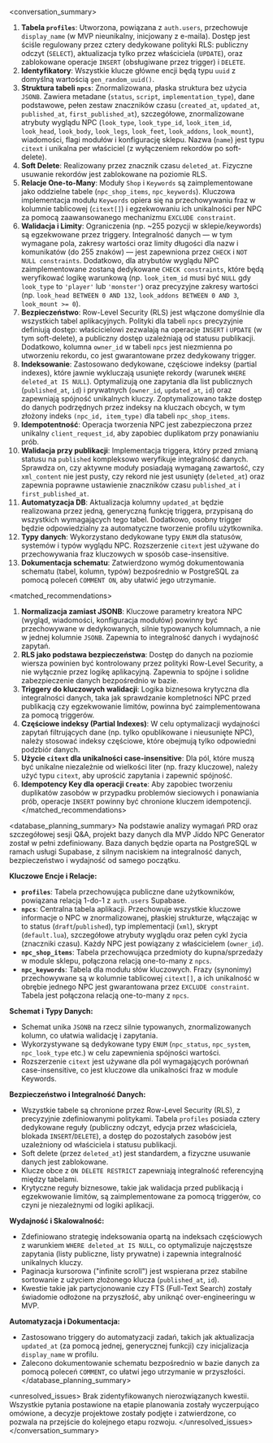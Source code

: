 <conversation_summary>
<decisions>

1.  **Tabela `profiles`**: Utworzona, powiązana z `auth.users`, przechowuje `display_name` (w MVP nieunikalny, inicjowany z e-maila). Dostęp jest ściśle regulowany przez cztery dedykowane polityki RLS: publiczny odczyt (`SELECT`), aktualizacja tylko przez właściciela (`UPDATE`), oraz zablokowane operacje `INSERT` (obsługiwane przez trigger) i `DELETE`.
2.  **Identyfikatory**: Wszystkie klucze główne encji będą typu `uuid` z domyślną wartością `gen_random_uuid()`.
3.  **Struktura tabeli `npcs`**: Znormalizowana, płaska struktura bez użycia `JSONB`. Zawiera metadane (`status`, `script`, `implementation_type`), dane podstawowe, pełen zestaw znaczników czasu (`created_at`, `updated_at`, `published_at`, `first_published_at`), szczegółowe, znormalizowane atrybuty wyglądu NPC (`look_type`, `look_type_id`, `look_item_id`, `look_head`, `look_body`, `look_legs`, `look_feet`, `look_addons`, `look_mount`), wiadomości, flagi modułów i konfigurację sklepu. Nazwa (`name`) jest typu `citext` i unikalna per właściciel (z wyłączeniem rekordów po soft-delete).
4.  **Soft Delete**: Realizowany przez znacznik czasu `deleted_at`. Fizyczne usuwanie rekordów jest zablokowane na poziomie RLS.
5.  **Relacje One-to-Many**: Moduły `Shop` i `Keywords` są zaimplementowane jako oddzielne tabele (`npc_shop_items`, `npc_keywords`). Kluczowa implementacja modułu `Keywords` opiera się na przechowywaniu fraz w kolumnie tablicowej (`citext[]`) i egzekwowaniu ich unikalności per NPC za pomocą zaawansowanego mechanizmu `EXCLUDE constraint`.
6.  **Walidacja i Limity**: Ograniczenia (np. ~255 pozycji w sklepie/keywords) są egzekwowane przez triggery. Integralność danych — w tym wymagane pola, zakresy wartości oraz limity długości dla nazw i komunikatów (do 255 znaków) — jest zapewniona przez `CHECK` i `NOT NULL constraints`. Dodatkowo, dla atrybutów wyglądu NPC zaimplementowane zostaną dedykowane `CHECK constraints`, które będą weryfikować logikę warunkową (np. `look_item_id` musi być `NULL` gdy `look_type` to `'player'` lub `'monster'`) oraz precyzyjne zakresy wartości (np. `look_head BETWEEN 0 AND 132`, `look_addons BETWEEN 0 AND 3`, `look_mount >= 0`).
7.  **Bezpieczeństwo**: Row-Level Security (RLS) jest włączone domyślnie dla wszystkich tabel aplikacyjnych. Polityki dla tabeli `npcs` precyzyjnie definiują dostęp: właścicielowi zezwalają na operacje `INSERT` i `UPDATE` (w tym soft-delete), a publiczny dostęp uzależniają od statusu publikacji. Dodatkowo, kolumna `owner_id` w tabeli `npcs` jest niezmienna po utworzeniu rekordu, co jest gwarantowane przez dedykowany trigger.
8.  **Indeksowanie**: Zastosowano dedykowane, częściowe indeksy (partial indexes), które jawnie wykluczają usunięte rekordy (warunek `WHERE deleted_at IS NULL`). Optymalizują one zapytania dla list publicznych (`published_at`, `id`) i prywatnych (`owner_id`, `updated_at`, `id`) oraz zapewniają spójność unikalnych kluczy. Zoptymalizowano także dostęp do danych podrzędnych przez indeksy na kluczach obcych, w tym złożony indeks `(npc_id, item_type)` dla tabeli `npc_shop_items`.
9.  **Idempotentność**: Operacja tworzenia NPC jest zabezpieczona przez unikalny `client_request_id`, aby zapobiec duplikatom przy ponawianiu prób.
10. **Walidacja przy publikacji**: Implementacja triggera, który przed zmianą statusu na `published` kompleksowo weryfikuje integralność danych. Sprawdza on, czy aktywne moduły posiadają wymaganą zawartość, czy `xml_content` nie jest pusty, czy rekord nie jest usunięty (`deleted_at`) oraz zapewnia poprawne ustawienie znaczników czasu `published_at` i `first_published_at`.
11. **Automatyzacja DB**: Aktualizacja kolumny `updated_at` będzie realizowana przez jedną, generyczną funkcję triggera, przypisaną do wszystkich wymagających tego tabel. Dodatkowo, osobny trigger będzie odpowiedzialny za automatyczne tworzenie profilu użytkownika.
12. **Typy danych**: Wykorzystano dedykowane typy `ENUM` dla statusów, systemów i typów wyglądu NPC. Rozszerzenie `citext` jest używane do przechowywania fraz kluczowych w sposób case-insensitive.
13. **Dokumentacja schematu**: Zatwierdzono wymóg dokumentowania schematu (tabel, kolumn, typów) bezpośrednio w PostgreSQL za pomocą poleceń `COMMENT ON`, aby ułatwić jego utrzymanie.
    </decisions>

<matched_recommendations>

1.  **Normalizacja zamiast JSONB**: Kluczowe parametry kreatora NPC (wygląd, wiadomości, konfiguracja modułów) powinny być przechowywane w dedykowanych, silnie typowanych kolumnach, a nie w jednej kolumnie `JSONB`. Zapewnia to integralność danych i wydajność zapytań.
2.  **RLS jako podstawa bezpieczeństwa**: Dostęp do danych na poziomie wiersza powinien być kontrolowany przez polityki Row-Level Security, a nie wyłącznie przez logikę aplikacyjną. Zapewnia to spójne i solidne zabezpieczenie danych bezpośrednio w bazie.
3.  **Triggery do kluczowych walidacji**: Logika biznesowa krytyczna dla integralności danych, taka jak sprawdzanie kompletności NPC przed publikacją czy egzekwowanie limitów, powinna być zaimplementowana za pomocą triggerów.
4.  **Częściowe indeksy (Partial Indexes)**: W celu optymalizacji wydajności zapytań filtrujących dane (np. tylko opublikowane i nieusunięte NPC), należy stosować indeksy częściowe, które obejmują tylko odpowiedni podzbiór danych.
5.  **Użycie `citext` dla unikalności case-insensitive**: Dla pól, które muszą być unikalne niezależnie od wielkości liter (np. frazy kluczowe), należy użyć typu `citext`, aby uprościć zapytania i zapewnić spójność.
6.  **Idempotency Key dla operacji `Create`**: Aby zapobiec tworzeniu duplikatów zasobów w przypadku problemów sieciowych i ponawiania prób, operacje `INSERT` powinny być chronione kluczem idempotencji.
    </matched_recommendations>

<database_planning_summary>
Na podstawie analizy wymagań PRD oraz szczegółowej sesji Q&A, projekt bazy danych dla MVP Jiddo NPC Generator został w pełni zdefiniowany. Baza danych będzie oparta na PostgreSQL w ramach usługi Supabase, z silnym naciskiem na integralność danych, bezpieczeństwo i wydajność od samego początku.

**Kluczowe Encje i Relacje:**

- **`profiles`**: Tabela przechowująca publiczne dane użytkowników, powiązana relacją 1-do-1 z `auth.users` Supabase.
- **`npcs`**: Centralna tabela aplikacji. Przechowuje wszystkie kluczowe informacje o NPC w znormalizowanej, płaskiej strukturze, włączając w to status (`draft`/`published`), typ implementacji (`xml`), skrypt (`default.lua`), szczegółowe atrybuty wyglądu oraz pełen cykl życia (znaczniki czasu). Każdy NPC jest powiązany z właścicielem (`owner_id`).
- **`npc_shop_items`**: Tabela przechowująca przedmioty do kupna/sprzedaży w module sklepu, połączona relacją one-to-many z `npcs`.
- **`npc_keywords`**: Tabela dla modułu słów kluczowych. Frazy (synonimy) przechowywane są w kolumnie tablicowej `citext[]`, a ich unikalność w obrębie jednego NPC jest gwarantowana przez `EXCLUDE constraint`. Tabela jest połączona relacją one-to-many z `npcs`.

**Schemat i Typy Danych:**

- Schemat unika `JSONB` na rzecz silnie typowanych, znormalizowanych kolumn, co ułatwia walidację i zapytania.
- Wykorzystywane są dedykowane typy `ENUM` (`npc_status`, `npc_system`, `npc_look_type` etc.) w celu zapewnienia spójności wartości.
- Rozszerzenie `citext` jest używane dla pól wymagających porównań case-insensitive, co jest kluczowe dla unikalności fraz w module Keywords.

**Bezpieczeństwo i Integralność Danych:**

- Wszystkie tabele są chronione przez Row-Level Security (RLS), z precyzyjnie zdefiniowanymi politykami. Tabela `profiles` posiada cztery dedykowane reguły (publiczny odczyt, edycja przez właściciela, blokada `INSERT`/`DELETE`), a dostęp do pozostałych zasobów jest uzależniony od właściciela i statusu publikacji.
- Soft delete (przez `deleted_at`) jest standardem, a fizyczne usuwanie danych jest zablokowane.
- Klucze obce z `ON DELETE RESTRICT` zapewniają integralność referencyjną między tabelami.
- Krytyczne reguły biznesowe, takie jak walidacja przed publikacją i egzekwowanie limitów, są zaimplementowane za pomocą triggerów, co czyni je niezależnymi od logiki aplikacji.

**Wydajność i Skalowalność:**

- Zdefiniowano strategię indeksowania opartą na indeksach częściowych z warunkiem `WHERE deleted_at IS NULL`, co optymalizuje najczęstsze zapytania (listy publiczne, listy prywatne) i zapewnia integralność unikalnych kluczy.
- Paginacja kursorowa ("infinite scroll") jest wspierana przez stabilne sortowanie z użyciem złożonego klucza (`published_at`, `id`).
- Kwestie takie jak partycjonowanie czy FTS (Full-Text Search) zostały świadomie odłożone na przyszłość, aby uniknąć over-engineeringu w MVP.

**Automatyzacja i Dokumentacja:**

- Zastosowano triggery do automatyzacji zadań, takich jak aktualizacja `updated_at` (za pomocą jednej, generycznej funkcji) czy inicjalizacja `display_name` w profilu.
- Zalecono dokumentowanie schematu bezpośrednio w bazie danych za pomocą poleceń `COMMENT`, co ułatwi jego utrzymanie w przyszłości.
  </database_planning_summary>

<unresolved_issues>
Brak zidentyfikowanych nierozwiązanych kwestii. Wszystkie pytania postawione na etapie planowania zostały wyczerpująco omówione, a decyzje projektowe zostały podjęte i zatwierdzone, co pozwala na przejście do kolejnego etapu rozwoju.
</unresolved_issues>
</conversation_summary>
